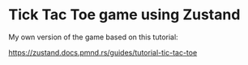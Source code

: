 # Tick Tac Toe game using Zustand

My own version of the game based on this tutorial:

https://zustand.docs.pmnd.rs/guides/tutorial-tic-tac-toe
